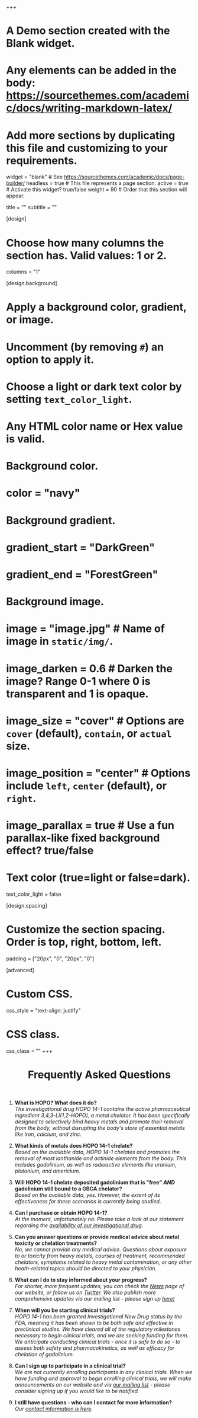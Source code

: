 +++
# A Demo section created with the Blank widget.
# Any elements can be added in the body: https://sourcethemes.com/academic/docs/writing-markdown-latex/
# Add more sections by duplicating this file and customizing to your requirements.

widget = "blank"  # See https://sourcethemes.com/academic/docs/page-builder/
headless = true  # This file represents a page section.
active = true  # Activate this widget? true/false
weight = 90  # Order that this section will appear.

title = ""
subtitle = ""

[design]
  # Choose how many columns the section has. Valid values: 1 or 2.
  columns = "1"

[design.background]
  # Apply a background color, gradient, or image.
  #   Uncomment (by removing `#`) an option to apply it.
  #   Choose a light or dark text color by setting `text_color_light`.
  #   Any HTML color name or Hex value is valid.

  # Background color.
  # color = "navy"

  # Background gradient.
  # gradient_start = "DarkGreen"
  # gradient_end = "ForestGreen"

  # Background image.
  # image = "image.jpg"  # Name of image in `static/img/`.
  # image_darken = 0.6  # Darken the image? Range 0-1 where 0 is transparent and 1 is opaque.
  # image_size = "cover"  #  Options are `cover` (default), `contain`, or `actual` size.
  # image_position = "center"  # Options include `left`, `center` (default), or `right`.
  # image_parallax = true  # Use a fun parallax-like fixed background effect? true/false

  # Text color (true=light or false=dark).
  text_color_light = false

[design.spacing]
  # Customize the section spacing. Order is top, right, bottom, left.
  padding = ["20px", "0", "20px", "0"]

[advanced]
 # Custom CSS.
 css_style = "text-align: justify"

 # CSS class.
 css_class = ""
+++
<center> <h1>Frequently Asked Questions</h1> </center>
<br>

1. **What is HOPO? What does it do?** <br>
*The investigational drug HOPO 14-1 contains the active pharmaceutical ingredient 3,4,3-LI(1,2-HOPO), a metal chelator. It has been specifically designed to selectively bind heavy metals and promote their removal from the body, without disrupting the body's store of essential metals like iron, calcium, and zinc.*

1. **What kinds of metals does HOPO 14-1 chelate?** <br>
*Based on the available data, HOPO 14-1 chelates and promotes the removal of most lanthanide and actinide elements from the body. This includes gadolinium, as well as radioactive elements like uranium, plutonium, and americium.*

1. **Will HOPO 14-1 chelate deposited gadolinium that is "free" *AND* gadolinium still bound to a GBCA chelator?** <br>
*Based on the available data, yes. However, the extent of its effectiveness for these scenarios is currently being studied.*

1. **Can I purchase or obtain HOPO 14-1?** <br>
*At the moment, unfortunately no. Please take a look at our statement regarding the [availability of our investigational drug](../availability).*

1. **Can you answer questions or provide medical advice about metal toxicity or chelation treatments?** <br>
*No, we cannot provide any medical advice. Questions about exposure to or toxicity from heavy metals, courses of treatment, recommended chelators, symptoms related to heavy metal contamination, or any other heath-related topics should be directed to your physician.*

1. **What can I do to stay informed about your progress?** <br>
*For shorter, more frequent updates, you can check the [News](../#posts) page of our website, or follow us on [Twitter](http://www.twitter.com/hopotx). We also publish more comprehensive updates via our mailing list - please sign up [here!](../#contact)*

1. **When will you be starting clinical trials?** <br>
*HOPO 14-1 has been granted Investigational New Drug status by the FDA, meaning it has been shown to be both safe and effective in preclinical studies. We have cleared all of the regulatory milestones necessary to begin clinical trials, and we are seeking funding for them. We anticipate conducting clinical trials - once it is safe to do so - to assess both safety and pharmacokinetics, as well as efficacy for chelation of gadolinium.*

1. **Can I sign up to participate in a clinical trial?** <br>
*We are not currently enrolling participants in any clinical trials. When we have funding and approval to begin enrolling clinical trials, we will make announcements on our website and via [our mailing list](../#contact) - please consider signing up if you would like to be notified.*

1. **I still have questions - who can I contact for more information?** <br>
*Our [contact information is here](../#contact).*
